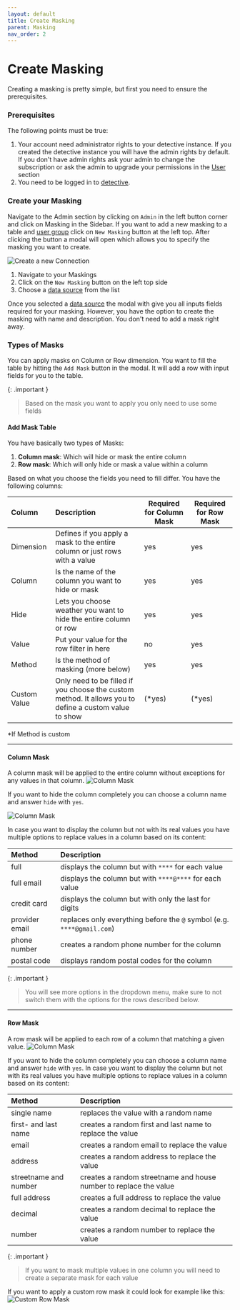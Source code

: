 ```yaml
---
layout: default
title: Create Masking
parent: Masking
nav_order: 2
---
```


# Create Masking
Creating a masking is pretty simple, but first you need to ensure the prerequisites. 

### Prerequisites
The following points must be true:
1. Your account need administrator rights to your detective instance. If you created the detective instance you will have the admin rights by default. If you don't have admin rights ask your admin to change the subscription or ask the admin to upgrade your permissions in the [User](../usergroups.html) section
2. You need to be logged in to [detective](https://detective.solutions/login).

### Create your Masking
Navigate to the Admin section by clicking on `Admin` in the left button corner and click on Masking in the Sidebar.
If you want to add a new masking to a table and [user group](../usergroups.html) click on `New Masking` button at the left top.
After clicking the button a modal will open which allows you to specify the masking you want to create.

![Create a new Connection](../assets/gifs/maskings/CreateMasking.gif)

1. Navigate to your Maskings
2. Click on the `New Masking` button on the left top side
3. Choose a [data source](../connections.html) from the list

Once you selected a [data source](../connections.html) the modal with give you all inputs fields required for your masking.
However, you have the option to create the masking with name and description. You don't need to add a mask right away.

### Types of Masks
You can apply masks on Column or Row dimension. You want to fill the table by hitting the
`Add Mask` button in the modal. It will add a row with input fields for you to the table.

{: .important }
> Based on the mask you want to apply you only need to use some fields

#### **Add Mask Table**

You have basically two types of Masks:
1. **Column mask**: Which will hide or mask the entire column
2. **Row mask**: Which will only hide or mask a value within a column

Based on what you choose the fields you need to fill differ. You have the following columns:

| Column       | Description                                                                                            | Required for Column Mask | Required for Row Mask |
|:-------------|:-------------------------------------------------------------------------------------------------------|--------------------------|-----------------------|
| Dimension    | Defines if you apply a mask to the entire column or just rows with a value                             | yes                      | yes                   |
| Column       | Is the name of the column you want to hide or mask                                                     | yes                      | yes                   |
| Hide         | Lets you choose weather you want to hide the entire column or row                                      | yes                      | yes                   |
| Value        | Put your value for the row filter in here                                                              | no                       | yes                   |
| Method       | Is the method of masking (more below)                                                                  | yes                      | yes                   |
| Custom Value | Only need to be filled if you choose the custom method. It allows you to define a custom value to show | (*yes)                   | (*yes)                |

*If Method is custom






---

#### **Column Mask**
A column mask will be applied to the entire column without exceptions for any values in that column.
![Column Mask](../assets/images/masking/ColumnMask.png)

If you want to hide the column completely you can choose a column name and answer `hide` with `yes`.

![Column Mask](../assets/images/masking/HideColumn.png)

In case you want to display the column but not with its real values you have multiple options to replace values in a column based on its content:

| Method         | Description                                                            |
|:---------------|:-----------------------------------------------------------------------|
| full           | displays the column but with `****`  for each value                    |
| full email     | displays the column but with `****@****` for each value                |
| credit card    | displays the column but with only the last for digits                  |
| provider email | replaces only everything before the `@` symbol (e.g. `****@gmail.com`) |
| phone number   | creates a random phone number for the column                           |
| postal code    | displays random postal codes for the column                            |


{: .important }
> You will see more options in the dropdown menu, make sure to not switch them with the options for the rows described below.

----

#### **Row Mask**
A row mask will be applied to each row of a column that matching a given value.
![Column Mask](../assets/images/masking/RowMask.png)

If you want to hide the column completely you can choose a column name and answer `hide` with `yes`.
In case you want to display the column but not with its real values you have multiple options to replace values in a column based on its content:

| Method                | Description                                                       |
|:----------------------|:------------------------------------------------------------------|
| single name           | replaces the value with a random name                             |
| first- and last name  | creates a random first and last name to replace the value         |
| email                 | creates a random email to replace the value                       |
| address               | creates a random address to replace the value                     |
| streetname and number | creates a random streetname and house number to replace the value |
| full address          | creates a full address to replace the value                       |
| decimal               | creates a random decimal to replace the value                     |
| number                | creates a random number to replace the value                      |


{: .important }
> If you want to mask multiple values in one column you will need to create a separate mask for each value


If you want to apply a custom row mask it could look for example like this:
![Custom Row Mask](../assets/images/masking/CustomRowMask.png)








